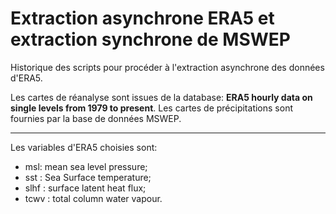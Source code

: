 # Extraction asynchrone ERA5 et extraction synchrone de MSWEP
Historique des scripts pour procéder à l'extraction asynchrone des données d'ERA5.

Les cartes de réanalyse sont issues de la database: **ERA5 hourly data on single levels from 1979 to present**.
Les cartes de précipitations sont fournies par la base de données MSWEP.

----

Les variables d'ERA5 choisies sont:
- msl: mean sea level pressure;
- sst : Sea Surface temperature;
- slhf : surface latent heat flux;
- tcwv : total column water vapour.
